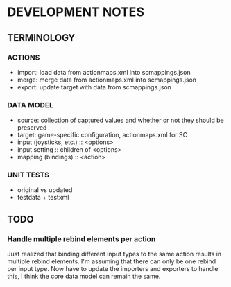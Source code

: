 # DEVELOPMENT NOTES

## TERMINOLOGY

### ACTIONS

- import: load data from actionmaps.xml into scmappings.json
- merge: merge data from actionmaps.xml into scmappings.json
- export: update target with data from scmappings.json

### DATA MODEL

- source: collection of captured values and whether or not they should be preserved
- target: game-specific configuration, actionmaps.xml for SC
- input (joysticks, etc.) :: &lt;options>
- input setting :: children of &lt;options>
- mapping (bindings) :: &lt;action>

### UNIT TESTS

- original vs updated
- testdata + testxml

## TODO

### Handle multiple rebind elements per action

Just realized that binding different input types to the same action results in multiple rebind elements. I'm assuming that there can only be one rebind per input type. Now have to update the importers and exporters to handle this, I think the core data model can remain the same.
